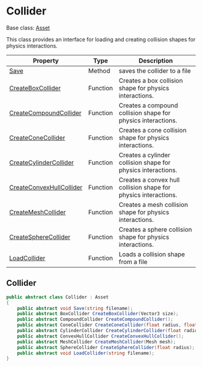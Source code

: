 # Collider

Base class: [Asset](Asset.md)

This class provides an interface for loading and creating collision shapes for physics interactions.

| Property | Type | Description |
| ----- | ----- | ----- |
| [Save](Collider_Save.md) | Method | saves the collider to a file |
| [CreateBoxCollider](CreateBoxCollider.md) | Function | Creates a box collision shape for physics interactions. |
| [CreateCompoundCollider](CreateCompoundCollider.md) | Function | Creates a compound collision shape for physics interactions. |
| [CreateConeCollider](CreateConeCollider.md) | Function | Creates a cone collision shape for physics interactions. |
| [CreateCylinderCollider](CreateCylinderCollider.md) | Function | Creates a cylinder collision shape for physics interactions. |
| [CreateConvexHullCollider](CreateConvexHullCollider.md) | Function | Creates a convex hull collision shape for physics interactions. |
| [CreateMeshCollider](CreateMeshCollider.md) | Function | Creates a mesh collision shape for physics interactions. |
| [CreateSphereCollider](CreateSphereCollider.md) | Function | Creates a sphere collision shape for physics interactions. |
| [LoadCollider](LoadCollider.md) | Function | Loads a collision shape from a file |

## Collider

```csharp
public abstract class Collider : Asset
{
    public abstract void Save(string filename);
    public abstract BoxCollider CreateBoxCollider(Vector3 size);
    public abstract CompoundCollider CreateCompoundCollider();
    public abstract ConeCollider CreateConeCollider(float radius, float height);
    public abstract CylinderCollider CreateCylinderCollider(float radius, float height);
    public abstract ConvexHullCollider CreateConvexHullCollider();
    public abstract MeshCollider CreateMeshCollider(Mesh mesh);
    public abstract SphereCollider CreateSphereCollider(float radius);
    public abstract void LoadCollider(string filename);
}
```